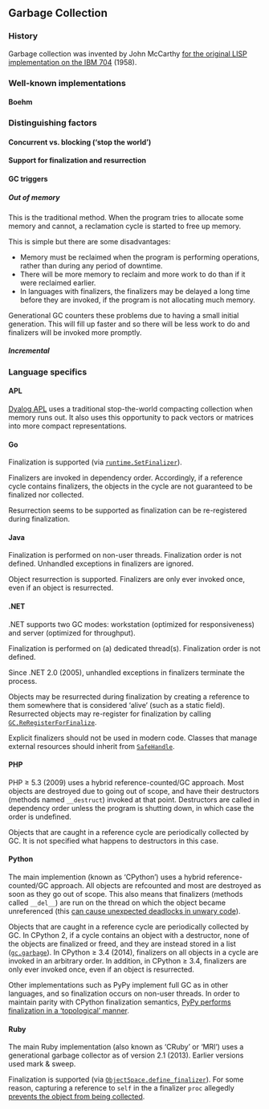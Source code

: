 ## Garbage Collection

### History

Garbage collection was invented by John McCarthy [for the original LISP implementation on the IBM 704](http://www-formal.stanford.edu/jmc/recursive.html) (1958).

### Well-known implementations

#### Boehm

### Distinguishing factors

#### Concurrent vs. blocking (‘stop the world’)

#### Support for finalization and resurrection

#### GC triggers

##### Out of memory

This is the traditional method. When the program tries to allocate some memory and cannot, a reclamation cycle is started to free up memory.

This is simple but there are some disadvantages:

* Memory must be reclaimed when the program is performing operations, rather than during any period of downtime.
* There will be more memory to reclaim and more work to do than if it were reclaimed earlier.
* In languages with finalizers, the finalizers may be delayed a long time before they are invoked, if the program is not allocating much memory.

Generational GC counters these problems due to having a small initial generation. This will fill up faster and so there will be less work to do and finalizers will be invoked more promptly.

##### Incremental

### Language specifics

#### APL

[Dyalog APL](http://help.dyalog.com/15.0/Content/UserGuide/Installation%20and%20Configuration/Workspace%20Management.htm) uses a traditional stop-the-world compacting collection when memory runs out. It also uses this opportunity to pack vectors or matrices into more compact representations.

#### Go

Finalization is supported (via [`runtime.SetFinalizer`](https://golang.org/pkg/runtime/#SetFinalizer)).

Finalizers are invoked in dependency order. Accordingly, if a reference cycle contains finalizers, the objects in the cycle are not guaranteed to be finalized nor collected.

Resurrection seems to be supported as finalization can be re-registered during finalization.

#### Java

Finalization is performed on non-user threads. Finalization order is not defined. Unhandled exceptions in finalizers are ignored.

Object resurrection is supported. Finalizers are only ever invoked once, even if an object is resurrected.

#### .NET

.NET supports two GC modes: workstation (optimized for responsiveness) and server (optimized for throughput). 

Finalization is performed on (a) dedicated thread(s). Finalization order is not defined.

Since .NET 2.0 (2005), unhandled exceptions in finalizers terminate the process.

Objects may be resurrected during finalization by creating a reference to them somewhere that is considered ‘alive’ (such as a static field). Resurrected objects may re-register for finalization by calling [`GC.ReRegisterForFinalize`](https://msdn.microsoft.com/en-us/library/system.gc.reregisterforfinalize.aspx).

Explicit finalizers should not be used in modern code. Classes that manage external resources should inherit from [`SafeHandle`](https://msdn.microsoft.com/en-us/library/system.runtime.interopservices.safehandle.aspx).

#### PHP

PHP ≥ 5.3 (2009) uses a hybrid reference-counted/GC approach. Most objects are destroyed due to going out of scope, and have their destructors (methods named `__destruct`) invoked at that point. Destructors are called in dependency order unless the program is shutting down, in which case the order is undefined.

Objects that are caught in a reference cycle are periodically collected by GC. It is not specified what happens to destructors in this case.

#### Python

The main implemention (known as ‘CPython’) uses a hybrid reference-counted/GC approach. All objects are refcounted and most are destroyed as soon as they go out of scope. This also means that finalizers (methods called `__del__`) are run on the thread on which the object became unreferenced (this [can cause unexpected deadlocks in unwary code](http://carefully.understood.systems/blog-2017-04-19-bounded-log-queue.html)).

Objects that are caught in a reference cycle are periodically collected by GC. In CPython 2, if a cycle contains an object with a destructor, none of the objects are finalized or freed, and they are instead stored in a list ([`gc.garbage`](https://docs.python.org/2/library/gc.html)). In CPython ≥ 3.4 (2014), finalizers on all objects in a cycle are invoked in an arbitrary order. In addition, in CPython ≥ 3.4, finalizers are only ever invoked once, even if an object is resurrected.

Other implementations such as PyPy implement full GC as in other languages, and so finalization occurs on non-user threads. In order to maintain parity with CPython finalization semantics, [PyPy performs finalization in a ‘topological’ manner](https://morepypy.blogspot.com.au/2008/02/python-finalizers-semantics-part-1.html).

#### Ruby

The main Ruby implementation (also known as ‘CRuby’ or ‘MRI’) uses a generational garbage collector as of version 2.1 (2013). Earlier versions used mark & sweep.

Finalization is supported (via [`ObjectSpace.define_finalizer`](https://ruby-doc.org/core-2.2.3/ObjectSpace.html#define_finalizer-method)). For some reason, capturing a reference to `self` in the a finalizer `proc` allegedly [prevents the object from being collected](http://www.mikeperham.com/2010/02/24/the-trouble-with-ruby-finalizers/).
